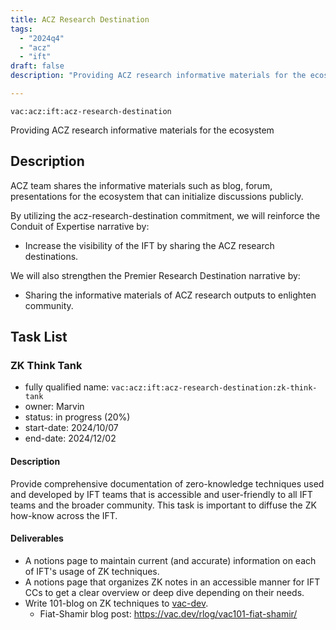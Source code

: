 ```yaml
---
title: ACZ Research Destination
tags:
  - "2024q4"
  - "acz"
  - "ift"
draft: false
description: "Providing ACZ research informative materials for the ecosystem"

---
```


`vac:acz:ift:acz-research-destination`

Providing ACZ research informative materials for the ecosystem
## Description

ACZ team shares the informative materials such as blog, forum, presentations for the ecosystem that
can initialize discussions publicly.  

By utilizing the acz-research-destination commitment, 
we will reinforce the Conduit of Expertise narrative by:
* Increase the visibility of the IFT by sharing the ACZ research destinations.

We will also strengthen the Premier Research Destination narrative by: 
* Sharing the informative materials of ACZ research outputs to enlighten community.

## Task List

### ZK Think Tank 

* fully qualified name: `vac:acz:ift:acz-research-destination:zk-think-tank`
* owner: Marvin
* status: in progress (20%)
* start-date: 2024/10/07
* end-date: 2024/12/02

#### Description 

Provide comprehensive documentation of zero-knowledge techniques used and developed by IFT teams 
that is accessible and user-friendly to all IFT teams and the broader community. 
This task is important to diffuse the ZK how-know across the IFT. 

#### Deliverables 

* A notions page to maintain current (and accurate) information on each of IFT's usage of ZK techniques.
* A notions page that organizes ZK notes in an accessible manner for IFT CCs 
to get a clear overview or deep dive depending on their needs.
* Write 101-blog on ZK techniques to [vac-dev](https://vac.dev/rlog/).
  * Fiat-Shamir blog post: https://vac.dev/rlog/vac101-fiat-shamir/